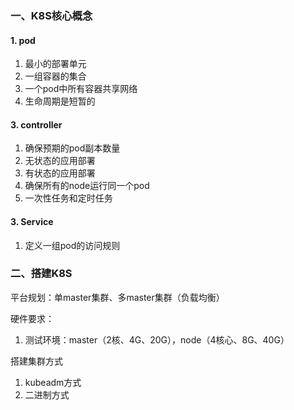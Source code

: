 ### 一、K8S核心概念

#### 1. pod

1. 最小的部署单元
2. 一组容器的集合
3. 一个pod中所有容器共享网络
4. 生命周期是短暂的

#### 3. controller

1. 确保预期的pod副本数量
2. 无状态的应用部署
3. 有状态的应用部署
4. 确保所有的node运行同一个pod
5. 一次性任务和定时任务

#### 3. Service

1. 定义一组pod的访问规则

### 二、搭建K8S

平台规划：单master集群、多master集群（负载均衡）

硬件要求：

1. 测试环境：master（2核、4G、20G），node（4核心、8G、40G）

搭建集群方式

1. kubeadm方式
2. 二进制方式




